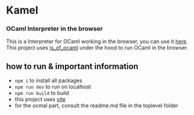 # Kamel

### OCaml Interpreter in the browser

This is a Interpreter for OCaml working in the browser, you can use it [here](https://fabianmontag.github.io/Kamel/).
This project uses [js_of_ocaml](https://ocsigen.org/js_of_ocaml/latest/manual/overview) under the hood to run OCaml in the browser.

## how to run & important information

-   `npm i` to install all packages
-   `npm run dev` to run on localhost
-   `npm run build` to build
-   this project uses [vite](https://vite.dev/guide/)
-   for the ocmal part, consult the readme.md file in the toplevel folder

